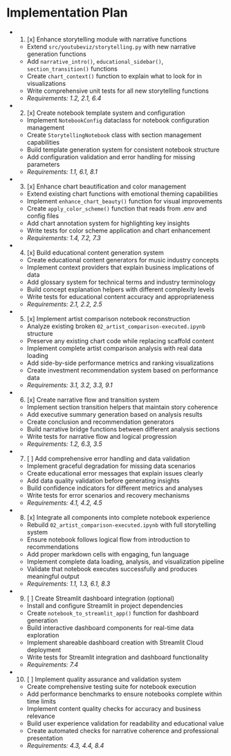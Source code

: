 # Implementation Plan

-
  1. [x] Enhance storytelling module with narrative functions
  - Extend `src/youtubeviz/storytelling.py` with new narrative generation
    functions
  - Add `narrative_intro()`, `educational_sidebar()`, `section_transition()`
    functions
  - Create `chart_context()` function to explain what to look for in
    visualizations
  - Write comprehensive unit tests for all new storytelling functions
  - _Requirements: 1.2, 2.1, 6.4_

-
  2. [x] Create notebook template system and configuration
  - Implement `NotebookConfig` dataclass for notebook configuration management
  - Create `StorytellingNotebook` class with section management capabilities
  - Build template generation system for consistent notebook structure
  - Add configuration validation and error handling for missing parameters
  - _Requirements: 1.1, 6.1, 8.1_

-
  3. [x] Enhance chart beautification and color management
  - Extend existing chart functions with emotional theming capabilities
  - Implement `enhance_chart_beauty()` function for visual improvements
  - Create `apply_color_scheme()` function that reads from .env and config files
  - Add chart annotation system for highlighting key insights
  - Write tests for color scheme application and chart enhancement
  - _Requirements: 1.4, 7.2, 7.3_

-
  4. [x] Build educational content generation system
  - Create educational content generators for music industry concepts
  - Implement context providers that explain business implications of data
  - Add glossary system for technical terms and industry terminology
  - Build concept explanation helpers with different complexity levels
  - Write tests for educational content accuracy and appropriateness
  - _Requirements: 2.1, 2.2, 2.5_

-
  5. [x] Implement artist comparison notebook reconstruction
  - Analyze existing broken `02_artist_comparison-executed.ipynb` structure
  - Preserve any existing chart code while replacing scaffold content
  - Implement complete artist comparison analysis with real data loading
  - Add side-by-side performance metrics and ranking visualizations
  - Create investment recommendation system based on performance data
  - _Requirements: 3.1, 3.2, 3.3, 9.1_

-
  6. [x] Create narrative flow and transition system
  - Implement section transition helpers that maintain story coherence
  - Add executive summary generation based on analysis results
  - Create conclusion and recommendation generators
  - Build narrative bridge functions between different analysis sections
  - Write tests for narrative flow and logical progression
  - _Requirements: 1.2, 6.3, 3.5_

-
  7. [ ] Add comprehensive error handling and data validation
  - Implement graceful degradation for missing data scenarios
  - Create educational error messages that explain issues clearly
  - Add data quality validation before generating insights
  - Build confidence indicators for different metrics and analyses
  - Write tests for error scenarios and recovery mechanisms
  - _Requirements: 4.1, 4.2, 4.5_

-
  8. [x] Integrate all components into complete notebook experience
  - Rebuild `02_artist_comparison-executed.ipynb` with full storytelling system
  - Ensure notebook follows logical flow from introduction to recommendations
  - Add proper markdown cells with engaging, fun language
  - Implement complete data loading, analysis, and visualization pipeline
  - Validate that notebook executes successfully and produces meaningful output
  - _Requirements: 1.1, 1.3, 6.1, 8.3_

-
  9. [ ] Create Streamlit dashboard integration (optional)
  - Install and configure Streamlit in project dependencies
  - Create `notebook_to_streamlit_app()` function for dashboard generation
  - Build interactive dashboard components for real-time data exploration
  - Implement shareable dashboard creation with Streamlit Cloud deployment
  - Write tests for Streamlit integration and dashboard functionality
  - _Requirements: 7.4_

-
  10. [ ] Implement quality assurance and validation system
  - Create comprehensive testing suite for notebook execution
  - Add performance benchmarks to ensure notebooks complete within time limits
  - Implement content quality checks for accuracy and business relevance
  - Build user experience validation for readability and educational value
  - Create automated checks for narrative coherence and professional
    presentation
  - _Requirements: 4.3, 4.4, 8.4_
